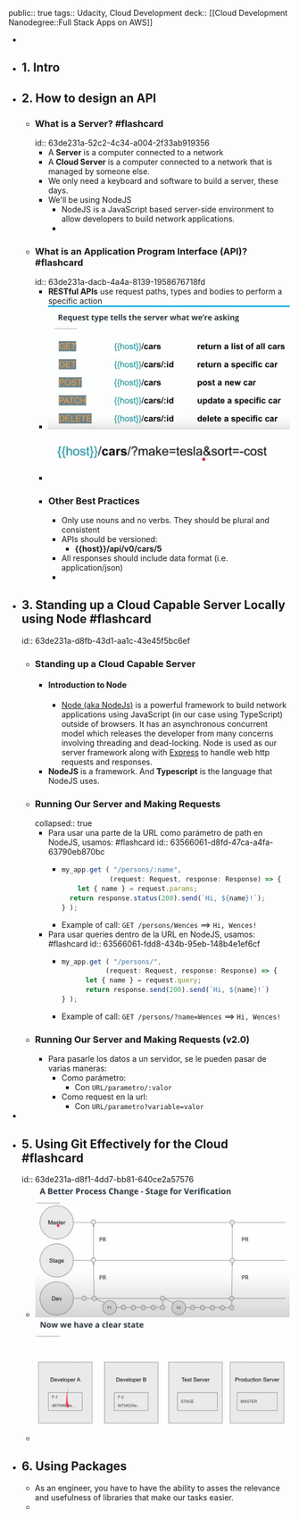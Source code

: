 public:: true
tags:: Udacity, Cloud Development
deck:: [[Cloud Development Nanodegree::Full Stack Apps on AWS]]

-
- ## 1. Intro
- ## 2. How to design an API
	- ### What is a Server? #flashcard
	  id:: 63de231a-52c2-4c34-a004-2f33ab919356
		- A **Server** is a computer connected to a network
		- A **Cloud Server** is a computer connected to a network that is managed by someone else.
		- We only need a keyboard and software to build a server, these days.
		- We'll be using NodeJS
			- NodeJS is a JavaScript based server-side environment to allow developers to build network applications.
			-
	- ### What is an Application Program Interface (API)? #flashcard
	  id:: 63de231a-dacb-4a4a-8139-1958676718fd
		- **RESTful APIs** use request paths, types and bodies to perform a specific action
		- ![image.png](../assets/image_1666345146402_0.png)
		- ![image.png](../assets/image_1675244402173_0.png)
		- ### Other Best Practices
			- Only use nouns and no verbs. They should be plural and consistent
			- APIs should be versioned:
				- **{{host}}/api/v0/cars/5**
			- All responses should include data format (i.e. application/json)
			-
- ## 3. Standing up a Cloud Capable Server Locally using Node #flashcard
  id:: 63de231a-d8fb-43d1-aa1c-43e45f5bc6ef
	- ### Standing up a Cloud Capable Server
		- #### Introduction to Node
			- [Node (aka NodeJs)](https://nodejs.org/en/) is a powerful framework to build network applications using JavaScript (in our case using TypeScript) outside of browsers. It has an asynchronous concurrent model which releases the developer from many concerns involving threading and dead-locking. Node is used as our server framework along with [Express](https://expressjs.com/) to handle web http requests and responses.
		- **NodeJS** is a framework. And **Typescript** is the language that NodeJS uses.
	- ### Running Our Server and Making Requests
	  collapsed:: true
		- Para usar una parte de la URL como parámetro de path en NodeJS, usamos: #flashcard
		  id:: 63566061-d8fd-47ca-a4fa-63790eb870bc
			- ```TypeScript
			  my_app.get ( "/persons/:name", 
			              (request: Request, response: Response) => {
			      let { name } = request.params;
			  	return response.status(200).send(`Hi, ${name}!`);
			  } );
			  ```
			- Example of call: `GET /persons/Wences` ==> `Hi, Wences!`
		- Para usar queries dentro de la URL en NodeJS, usamos: #flashcard
		  id:: 63566061-fdd8-434b-95eb-148b4e1ef6cf
			- ```TypeScript
			  my_app.get ( "/persons/",
			             (request: Request, response: Response) => {
			    	let { name } = request.query;
			    	return response.send(200).send(`Hi, ${name}!`)
			  } );
			  ```
			- Example of call: `GET /persons/?name=Wences` ==> `Hi, Wences!`
	- ### Running Our Server and Making Requests (v2.0)
		- Para pasarle los datos a un servidor, se le pueden pasar de varias maneras:
			- Como parámetro:
				- Con `URL/parametro/:valor`
			- Como request en la url:
				- Con `URL/parametro?variable=valor`
-
- ## 5. Using Git Effectively for the Cloud #flashcard
  id:: 63de231a-d8f1-4dd7-bb81-640ce2a57576
	- ![image.png](../assets/image_1675512973431_0.png)
	- ![image.png](../assets/image_1675512992750_0.png)
- ## 6. Using Packages
	- As an engineer, you have to have the ability to asses the relevance and usefulness of libraries that make our tasks easier.
	-